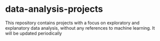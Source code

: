 # data-analysis-projects
This repository contains projects with a focus on exploratory and explanatory data analysis, without any references to machine learning. It will be updated periodically
